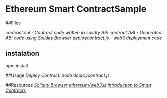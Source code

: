 # Ethereum Smart ContractSample


##Files

*contract.sol - Contract code written in solidty API*
*contract.ABI - Generated ABI code using [Solidity Browser](https://chriseth.github.io/browser-solidity/)*
*deploycontract.js - web3 deployment code* 



## instalation
npm install

##Usage
*Deploy Contract:  node deploycontract.js*

##Resources
*[Solidity Browser](https://chriseth.github.io/browser-solidity/)*
*[ethereum/web3.js](https://github.com/ethereum/web3.js/tree/master)*
*[Introduction to Smart Contracts](https://solidity.readthedocs.org/en/latest/introduction-to-smart-contracts.html)*










